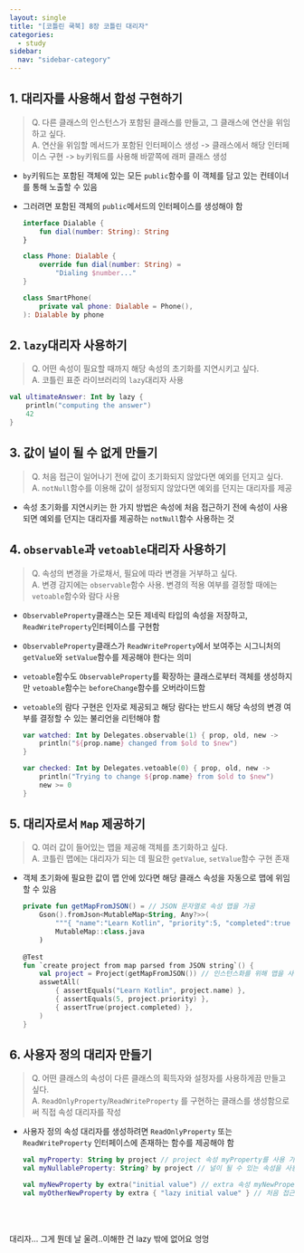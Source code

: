 ```yaml
---
layout: single
title: "[코틀린 쿡북] 8장 코틀린 대리자"
categories:
  - study
sidebar:
  nav: "sidebar-category"
---
```


## 1. 대리자를 사용해서 합성 구현하기
> Q. 다른 클래스의 인스턴스가 포함된 클래스를 만들고, 그 클래스에 연산을 위임하고 싶다.<br />
> A. 연산을 위임할 메서드가 포함된 인터페이스 생성 -> 클래스에서 해당 인터페이스 구현 -> `by`키워드를 사용해 바깥쪽에 래퍼 클래스 생성

- `by`키워드는 포함된 객체에 있는 모든 `public`함수를 이 객체를 담고 있는 컨테이너를 통해 노출할 수 있음
- 그러려면 포함된 객체의 `public`메서드의 인터페이스를 생성해야 함

    ``` kotlin
    interface Dialable {
        fun dial(number: String): String
    }

    class Phone: Dialable {
        override fun dial(number: String) =
            "Dialing $number..."
    }

    class SmartPhone(
        private val phone: Dialable = Phone(),
    ): Dialable by phone
    ```

## 2. `lazy`대리자 사용하기
> Q. 어떤 속성이 필요할 때까지 해당 속성의 초기화를 지연시키고 싶다.<br />
> A. 코틀린 표준 라이브러리의 `lazy`대리자 사용

``` kotlin
val ultimateAnswer: Int by lazy {
    println("computing the answer")
    42
}
``` 

## 3. 값이 널이 될 수 없게 만들기
> Q. 처음 접근이 일어나기 전에 값이 초기화되지 않았다면 예외를 던지고 싶다.<br />
> A. `notNull`함수를 이용해 값이 설정되지 않았다면 예외를 던지는 대리자를 제공

- 속성 초기화를 지연시키는 한 가지 방법은 속성에 처음 접근하기 전에 속성이 사용되면 예외를 던지는 대리자를 제공하는 `notNull`함수 사용하는 것
 
## 4. `observable`과 `vetoable`대리자 사용하기
> Q. 속성의 변경을 가로채서, 필요에 따라 변경을 거부하고 싶다.<br />
> A. 변경 감지에는 `observable`함수 사용. 변경의 적용 여부를 결정할 때에는 `vetoable`함수와 람다 사용

- `ObservableProperty`클래스는 모든 제네릭 타입의 속성을 저장하고, `ReadWriteProperty`인터페이스를 구현함
- `ObservableProperty`클래스가 `ReadWriteProperty`에서 보여주는 시그니처의 `getValue`와 `setValue`함수를 제공해야 한다는 의미
- `vetoable`함수도 `ObservableProperty`를 확장하는 클래스로부터 객체를 생성하지만 `vetoable`함수는 `beforeChange`함수를 오버라이드함
- `vetoable`의 람다 구현은 인자로 제공되고 해당 람다는 반드시 해당 속성의 변경 여부를 결정할 수 있는 불리언을 리턴해야 함

    ``` kotlin
    var watched: Int by Delegates.observable(1) { prop, old, new ->
        println("${prop.name} changed from $old to $new")
    }

    var checked: Int by Delegates.vetoable(0) { prop, old, new ->
        println("Trying to change ${prop.name} from $old to $new")
        new >= 0
    }
    ```

## 5. 대리자로서 `Map` 제공하기
> Q. 여러 값이 들어있는 맵을 제공해 객체를 초기화하고 싶다.<br />
> A. 코틀린 맵에는 대리자가 되는 데 필요한 `getValue`, `setValue`함수 구현 존재

- 객체 초기화에 필요한 값이 맵 안에 있다면 해당 클래스 속성을 자동으로 맵에 위임할 수 있음

    ``` kotlin
    private fun getMapFromJSON() = // JSON 문자열로 속성 맵을 가공
        Gson().fromJson<MutableMap<String, Any?>>(
            """{ "name":"Learn Kotlin", "priority":5, "completed":true }""",
            MutableMap::class.java
        )
        
    @Test
    fun `create project from map parsed from JSON string`() {
        val project = Project(getMapFromJSON()) // 인스턴스화를 위해 맵을 사용
        asswetAll(
            { assertEquals("Learn Kotlin", project.name) },
            { assertEquals(5, project.priority) },
            { assertTrue(project.completed) },
        )
    }
    ``` 

## 6. 사용자 정의 대리자 만들기
> Q. 어떤 클래스의 속성이 다른 클래스의 획득자와 설정자를 사용하게끔 만들고 싶다.<br />
> A. `ReadOnlyProperty`/`ReadWriteProperty` 를 구현하는 클래스를 생성함으로써 직접 속성 대리자를 작성

- 사용자 정의 속성 대리자를 생성하려면 `ReadOnlyProperty` 또는 `ReadWriteProperty` 인터페이스에 존재하는 함수를 제공해야 함

    ``` kotlin
    val myProperty: String by project // project 속성 myProperty를 사용 가능하게 만듦
    val myNullableProperty: String? by project // 널이 될 수 있는 속성을 사용 가능하게 만듦

    val myNewProperty by extra("initial value") // extra 속성 myNewProperty를 만들고 초기화
    val myOtherNewProperty by extra { "lazy initial value" } // 처음 접근이 일어날 때 초기화되는 속성을 생성
    ```   

<br />
<br />

대리자... 그게 뭔데 날 울려..이해한 건 lazy 밖에 없어요 엉엉
